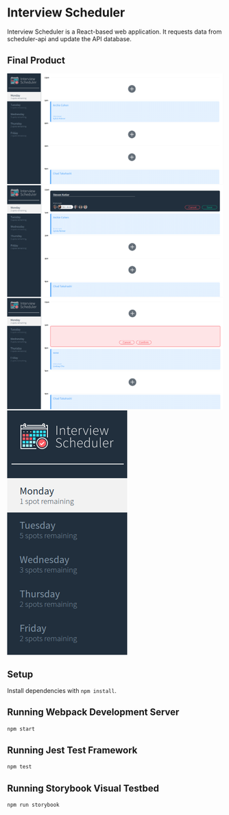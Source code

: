 # Interview Scheduler

Interview Scheduler is a React-based web application. It requests data from scheduler-api and update the API database. 

## Final Product

!["Screenshot of initial loadup page"](https://github.com/aseenontv1027/scheduler/blob/master/docs/initial_loadup_page.png?raw=true)
!["Screenshot of the form before submission"](https://github.com/aseenontv1027/scheduler/blob/master/docs/form_before_submission.png?raw=true)
!["Screenshot of the element Confirm before deleting"](https://github.com/aseenontv1027/scheduler/blob/master/docs/confirm_before_deleting.png?raw=true)
!["Screenshot of spots changed after adding appointments"](https://github.com/aseenontv1027/scheduler/blob/master/docs/spot_changed.png?raw=true)

## Setup

Install dependencies with `npm install`.

## Running Webpack Development Server

```sh
npm start
```

## Running Jest Test Framework

```sh
npm test
```

## Running Storybook Visual Testbed

```sh
npm run storybook
```
